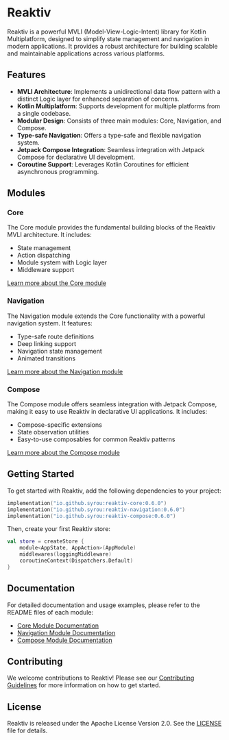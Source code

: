 # Reaktiv

Reaktiv is a powerful MVLI (Model-View-Logic-Intent) library for Kotlin Multiplatform, designed to simplify state management and navigation in modern applications. It provides a robust architecture for building scalable and maintainable applications across various platforms.

## Features

- **MVLI Architecture**: Implements a unidirectional data flow pattern with a distinct Logic layer for enhanced separation of concerns.
- **Kotlin Multiplatform**: Supports development for multiple platforms from a single codebase.
- **Modular Design**: Consists of three main modules: Core, Navigation, and Compose.
- **Type-safe Navigation**: Offers a type-safe and flexible navigation system.
- **Jetpack Compose Integration**: Seamless integration with Jetpack Compose for declarative UI development.
- **Coroutine Support**: Leverages Kotlin Coroutines for efficient asynchronous programming.

## Modules

### Core

The Core module provides the fundamental building blocks of the Reaktiv MVLI architecture. It includes:

- State management
- Action dispatching
- Module system with Logic layer
- Middleware support

[Learn more about the Core module](./core/README.md)

### Navigation

The Navigation module extends the Core functionality with a powerful navigation system. It features:

- Type-safe route definitions
- Deep linking support
- Navigation state management
- Animated transitions

[Learn more about the Navigation module](./navigation/README.md)

### Compose

The Compose module offers seamless integration with Jetpack Compose, making it easy to use Reaktiv in declarative UI applications. It includes:

- Compose-specific extensions
- State observation utilities
- Easy-to-use composables for common Reaktiv patterns

[Learn more about the Compose module](./compose/README.md)

## Getting Started

To get started with Reaktiv, add the following dependencies to your project:

```kotlin
implementation("io.github.syrou:reaktiv-core:0.6.0")
implementation("io.github.syrou:reaktiv-navigation:0.6.0")
implementation("io.github.syrou:reaktiv-compose:0.6.0")
```

Then, create your first Reaktiv store:

```kotlin
val store = createStore {
    module<AppState, AppAction>(AppModule)
    middlewares(loggingMiddleware)
    coroutineContext(Dispatchers.Default)
}
```

## Documentation

For detailed documentation and usage examples, please refer to the README files of each module:

- [Core Module Documentation](./core/README.md)
- [Navigation Module Documentation](./navigation/README.md)
- [Compose Module Documentation](./compose/README.md)

## Contributing

We welcome contributions to Reaktiv! Please see our [Contributing Guidelines](CONTRIBUTING.md) for more information on how to get started.

## License

Reaktiv is released under the Apache License Version 2.0. See the [LICENSE](LICENSE) file for details.